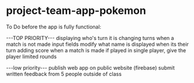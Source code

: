 # project-team-app-pokemon
To Do before the app is fully functional:


---TOP PRIORITY---
displaying who's turn it is
changing turns when a match is not made
input fields modify what name is displayed when its their turn
adding score when a match is made
if played in single player, give the player limited rounds


---low priority---
publish web app on public website (firebase)
submit written feedback from 5 people outside of class